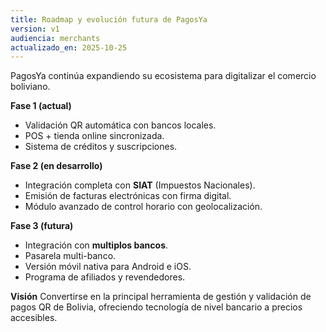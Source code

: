 ```yaml
---
title: Roadmap y evolución futura de PagosYa
version: v1
audiencia: merchants
actualizado_en: 2025-10-25
---
```


PagosYa continúa expandiendo su ecosistema para digitalizar el comercio boliviano.

**Fase 1 (actual)**
- Validación QR automática con bancos locales.
- POS + tienda online sincronizada.
- Sistema de créditos y suscripciones.

**Fase 2 (en desarrollo)**
- Integración completa con **SIAT** (Impuestos Nacionales).
- Emisión de facturas electrónicas con firma digital.
- Módulo avanzado de control horario con geolocalización.

**Fase 3 (futura)**
- Integración con **multiplos bancos**.
- Pasarela multi-banco.
- Versión móvil nativa para Android e iOS.
- Programa de afiliados y revendedores.

**Visión**
Convertirse en la principal herramienta de gestión y validación de pagos QR de Bolivia, ofreciendo tecnología de nivel bancario a precios accesibles.

